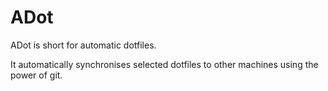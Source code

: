 # ADot

ADot is short for automatic dotfiles.

It automatically synchronises selected dotfiles to other machines using the power of git.
